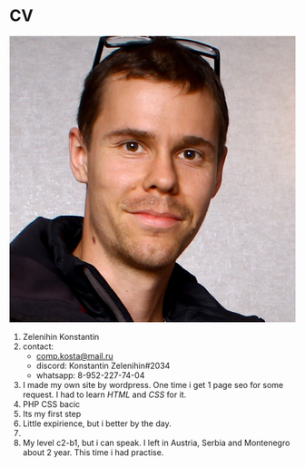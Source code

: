 # CV

![logo](/P3zuVlSh5gE.jpg)

1. Zelenihin Konstantin
2. contact:
   * comp.kosta@mail.ru
   * discord: Konstantin Zelenihin#2034
   * whatsapp: 8-952-227-74-04
3. I made my own site by wordpress. One time i get 1 page seo for some request. I had to learn *HTML* and *CSS* for it. 
4. PHP CSS bacic
5. Its my first step
6. Little expirience, but i better by the day.
7. 
8. My level c2-b1, but i can speak. I left in Austria, Serbia and Montenegro about 2 year. This time i had practise.

